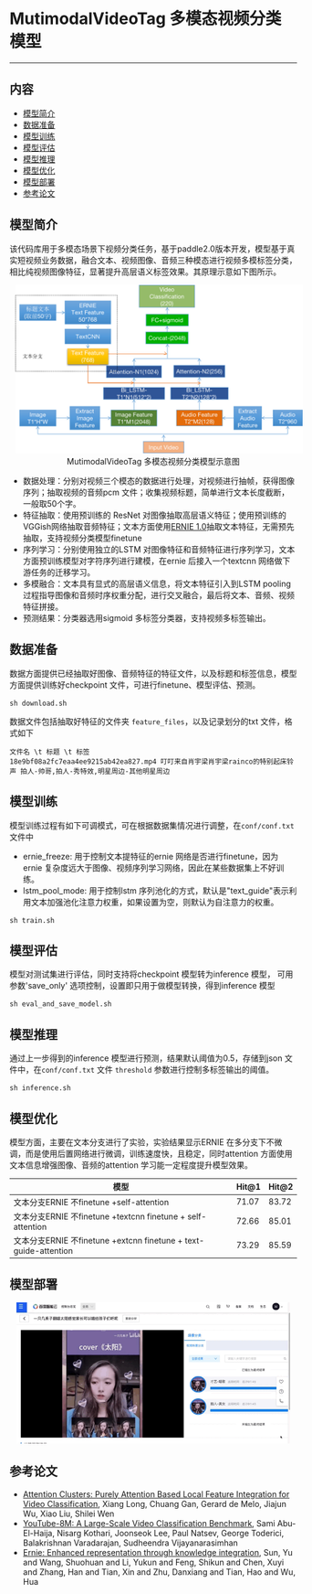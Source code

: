 # MutimodalVideoTag 多模态视频分类模型
---
## 内容
- [模型简介](#模型简介)
- [数据准备](#数据准备)
- [模型训练](#模型训练)
- [模型评估](#模型评估)
- [模型推理](#模型推理)
- [模型优化](#模型优化)
- [模型部署](#模型部署)
- [参考论文](#参考论文)


## 模型简介

该代码库用于多模态场景下视频分类任务，基于paddle2.0版本开发，模型基于真实短视频业务数据，融合文本、视频图像、音频三种模态进行视频多模标签分类，相比纯视频图像特征，显著提升高层语义标签效果。其原理示意如下图所示。

<p align="center">
<img src="images/model.png"  hspace='10'/> <br />
MutimodalVideoTag 多模态视频分类模型示意图
</p>

- 数据处理：分别对视频三个模态的数据进行处理，对视频进行抽帧，获得图像序列；抽取视频的音频pcm 文件；收集视频标题，简单进行文本长度截断，一般取50个字。
- 特征抽取：使用预训练的 ResNet 对图像抽取高层语义特征；使用预训练的VGGish网络抽取音频特征；文本方面使用[ERNIE 1.0](https://github.com/PaddlePaddle/ERNIE)抽取文本特征，无需预先抽取，支持视频分类模型finetune
- 序列学习：分别使用独立的LSTM 对图像特征和音频特征进行序列学习，文本方面预训练模型对字符序列进行建模，在ernie 后接入一个textcnn 网络做下游任务的迁移学习。
- 多模融合：文本具有显式的高层语义信息，将文本特征引入到LSTM pooling 过程指导图像和音频时序权重分配，进行交叉融合，最后将文本、音频、视频特征拼接。
- 预测结果：分类器选用sigmoid 多标签分类器，支持视频多标签输出。

## 数据准备
数据方面提供已经抽取好图像、音频特征的特征文件，以及标题和标签信息，模型方面提供训练好checkpoint 文件，可进行finetune、模型评估、预测。
```
sh download.sh
```
数据文件包括抽取好特征的文件夹 `feature_files`，以及记录划分的txt 文件，格式如下
```
文件名 \t 标题 \t 标签
18e9bf08a2fc7eaa4ee9215ab42ea827.mp4 叮叮来自肖宇梁肖宇梁rainco的特别起床铃声 拍人-帅哥,拍人-秀特效,明星周边-其他明星周边
```

##  模型训练
模型训练过程有如下可调模式，可在根据数据集情况进行调整，在`conf/conf.txt` 文件中
- ernie_freeze: 用于控制文本提特征的ernie 网络是否进行finetune，因为ernie 复杂度远大于图像、视频序列学习网络，因此在某些数据集上不好训练。
- lstm_pool_mode: 用于控制lstm 序列池化的方式，默认是"text_guide"表示利用文本加强池化注意力权重，如果设置为空，则默认为自注意力的权重。

```
sh train.sh 
```
##  模型评估
模型对测试集进行评估，同时支持将checkpoint 模型转为inference 模型， 可用参数'save_only' 选项控制，设置即只用于做模型转换，得到inference 模型
```
sh eval_and_save_model.sh
```
##  模型推理
通过上一步得到的inference 模型进行预测，结果默认阈值为0.5，存储到json 文件中，在`conf/conf.txt` 文件 `threshold` 参数进行控制多标签输出的阈值。
```
sh inference.sh
```
## 模型优化
模型方面，主要在文本分支进行了实验，实验结果显示ERNIE 在多分支下不微调，而是使用后置网络进行微调，训练速度快，且稳定，同时attention 方面使用文本信息增强图像、音频的attention 学习能一定程度提升模型效果。

| 模型                                                         | Hit@1 | Hit@2 |
| ------------------------------------------------------------ | ----- | ----- |
| 文本分支ERNIE 不finetune +self-attention                     | 71.07 | 83.72 |
| 文本分支ERNIE 不finetune +textcnn finetune + self-attention  | 72.66 | 85.01 |
| 文本分支ERNIE 不finetune +extcnn finetune + text-guide-attention | 73.29 | 85.59 |

## 模型部署

<div align="center">
  <img src="images/show.gif" width="480px"/><br>
</div>


## 参考论文
- [Attention Clusters: Purely Attention Based Local Feature Integration for Video Classification](https://arxiv.org/abs/1711.09550), Xiang Long, Chuang Gan, Gerard de Melo, Jiajun Wu, Xiao Liu, Shilei Wen
- [YouTube-8M: A Large-Scale Video Classification Benchmark](https://arxiv.org/abs/1609.08675), Sami Abu-El-Haija, Nisarg Kothari, Joonseok Lee, Paul Natsev, George Toderici, Balakrishnan Varadarajan, Sudheendra Vijayanarasimhan
- [Ernie: Enhanced representation through knowledge integration](https://arxiv.org/abs/1904.09223), Sun, Yu and Wang, Shuohuan and Li, Yukun and Feng, Shikun and Chen, Xuyi and Zhang, Han and Tian, Xin and Zhu, Danxiang and Tian, Hao and Wu, Hua
